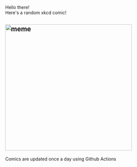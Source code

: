 Hello there! <br>Here's a random xkcd comic!<br>
## <img src="https://imgs.xkcd.com/comics/icon_swap.png" alt="meme" width="400"/><br>
Comics are updated once a day using Github Actions